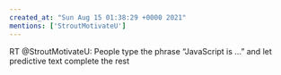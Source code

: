 ```yaml
---
created_at: "Sun Aug 15 01:38:29 +0000 2021"
mentions: ['StroutMotivateU']
---
```


RT @StroutMotivateU: People type the phrase “JavaScript is ...” and let predictive text complete the rest